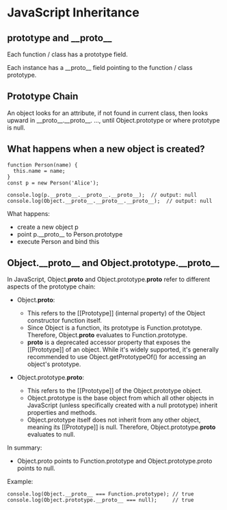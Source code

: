# JavaScript Inheritance

## prototype and \_\_proto\_\_

Each function / class has a prototype field.

Each instance has a \_\_proto\_\_ field pointing to the function / class prototype.

## Prototype Chain

An object looks for an attribute, if not found in current class, then looks upward 
in \_\_proto\_\_.\_\_proto\_\_. ..., until Object.prototype or where prototype is null.

## What happens when a new object is created?
```
function Person(name) {
  this.name = name;
}
const p = new Person('Alice');

console.log(p.__proto__.__proto__.__proto__);  // output: null
console.log(Object.__proto__.__proto__.__proto__);  // output: null
```

What happens:
- create a new object p
- point p.\_\_proto\_\_ to Person.prototype
- execute Person and bind this

## Object.\_\_proto\_\_ and Object.prototype.\_\_proto\_\_

In JavaScript, Object.__proto__ and Object.prototype.__proto__ refer to different aspects of the prototype chain:

- Object.__proto__:
  - This refers to the [[Prototype]] (internal property) of the Object constructor function itself.
  - Since Object is a function, its prototype is Function.prototype. Therefore, Object.__proto__ evaluates to Function.prototype.
  - __proto__ is a deprecated accessor property that exposes the [[Prototype]] of an object. While it's widely supported, it's generally recommended to use Object.getPrototypeOf() for accessing an object's prototype. 

- Object.prototype.__proto__:
  - This refers to the [[Prototype]] of the Object.prototype object.
  - Object.prototype is the base object from which all other objects in JavaScript (unless specifically created with a null prototype) inherit properties and methods.
  - Object.prototype itself does not inherit from any other object, meaning its [[Prototype]] is null. Therefore, Object.prototype.__proto__ evaluates to null. 

In summary:
- Object.proto points to Function.prototype and Object.prototype.proto points to null.

Example:
```
console.log(Object.__proto__ === Function.prototype); // true
console.log(Object.prototype.__proto__ === null);     // true
```

